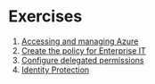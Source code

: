 
# Exercises 
1. [Accessing and managing Azure](Accessing%20and%20Managing%20Azure.md)
1. [Create the policy for Enterprise IT](https://github.com/Microsoft/MCW-Enterprise-ready-cloud/blob/master/Hands-on%20lab/HOL%20step-by-step%20-%20Enterprise-ready%20cloud.md#solution-architecture)
1. [Configure delegated permissions](https://github.com/Microsoft/MCW-Enterprise-ready-cloud/blob/master/Hands-on%20lab/HOL%20step-by-step%20-%20Enterprise-ready%20cloud.md#exercise-2-configure-delegated-permissions)
1. [Identity Protection](/Identity%20Protection/Identity%20Protection.md)